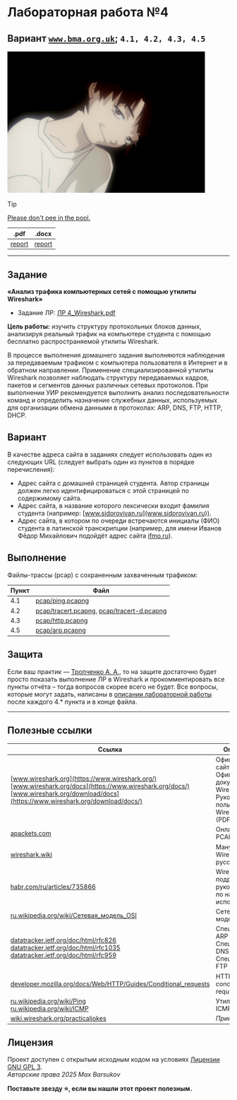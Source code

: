 # Лабораторная работа №4

## Вариант [`www.bma.org.uk`](https://www.bma.org.uk/); `4.1, 4.2, 4.3, 4.5 `

<img alt="lain-shizo" src="https://github.com/maxbarsukov/itmo/blob/master/.docs/lain-shizo.gif" height="320">

> [!TIP]
> [Please don't pee in the pool.](https://web.archive.org/web/20160207203903/https://wiki.wireshark.org/#:~:text=Please%20don%27t%20pee%20in%20the%20pool.)

|.pdf|.docx|
|-|-|
| [report](./docs/report.pdf) | [report](./docs/report.docx) |

---

## Задание

**«Анализ трафика компьютерных сетей с помощью утилиты Wireshark»**

- Задание ЛР: [ЛР 4_Wireshark.pdf](./ЛР%204_Wireshark.pdf)

**Цель работы:** изучить структуру протокольных блоков данных, анализируя реальный трафик на компьютере студента с помощью бесплатно распространяемой утилиты Wireshark.

В процессе выполнения домашнего задания выполняются наблюдения за передаваемым трафиком с компьютера пользователя в Интернет и в обратном направлении. Применение специализированной утилиты Wireshark позволяет наблюдать структуру передаваемых кадров, пакетов и сегментов данных различных сетевых протоколов. При выполнении УИР рекомендуется выполнить анализ последовательности команд и определить назначение служебных данных, используемых для организации обмена данными в протоколах: ARP, DNS, FTP, HTTP, DHCP.

## Вариант

В качестве адреса сайта в заданиях следует использовать один из следующих URL (следует выбрать один из пунктов в порядке перечисления):

- Адрес сайта с домашней страницей студента. Автор страницы должен легко идентифицироваться с этой страницей по содержимому сайта.
- Адрес сайта, в название которого лексически входит фамилия студента (например: [www.sidorovivan.ru](www.sidorovivan.ru)).
- Адрес сайта, в котором по очереди встречаются инициалы (ФИО) студента в латинской транскрипции (например, для имени Иванов Фёдор Михайлович подойдёт адрес сайта [ifmo.ru](http://ifmo.ru)).

## Выполнение

Файлы-трассы (pcap) с сохраненным захваченным трафиком:

| Пункт | Файл |
| --- | --- |
| 4.1 | [pcap/ping.pcapng](./pcap/ping.pcapng) |
| 4.2 | [pcap/tracert.pcapng](./pcap/tracert.pcapng), [pcap/tracert-d.pcapng](./pcap/tracert-d.pcapng) |
| 4.3 | [pcap/http.pcapng](./pcap/http.pcapng) |
| 4.5 | [pcap/arp.pcapng](./pcap/arp.pcapng) |

## Защита

Если ваш практик — [Тропченко А. А.](https://my.itmo.ru/persons/111848), то на защите достаточно будет просто показать выполнение ЛР в Wireshark и прокомментировать все пункты отчёта – тогда вопросов скорее всего не будет. Все вопросы, которые могут задать, написаны в [описании лабораторной работы](./ЛР%204_Wireshark.pdf) после каждого 4.* пункта и в конце файла.

---

## Полезные ссылки

| Ссылка | Описание |
| --- | --- |
| [www.wireshark.org](https://www.wireshark.org/) <br> [www.wireshark.org/docs](https://www.wireshark.org/docs/) <br> [www.wireshark.org/download/docs](https://www.wireshark.org/download/docs/) | Официальный сайт Wireshark <br> Официальная документация Wireshark <br> Руководство пользователя Wireshark (PDF) |
| [apackets.com](https://apackets.com/) | Онлайн анализ PCAP-файлов |
| [wireshark.wiki](https://wireshark.wiki/) | Мануал Wireshark на русском |
| [habr.com/ru/articles/735866](https://habr.com/ru/articles/735866/) |Wireshark — подробное руководство по началу использования |
| [ru.wikipedia.org/wiki/Сетевая_модель_OSI](https://ru.wikipedia.org/wiki/%D0%A1%D0%B5%D1%82%D0%B5%D0%B2%D0%B0%D1%8F_%D0%BC%D0%BE%D0%B4%D0%B5%D0%BB%D1%8C_OSI) | Сетевая модель OSI |
| [datatracker.ietf.org/doc/html/rfc826](https://datatracker.ietf.org/doc/html/rfc826) <br> [datatracker.ietf.org/doc/html/rfc1035](https://datatracker.ietf.org/doc/html/rfc1035) <br> [datatracker.ietf.org/doc/html/rfc959](https://datatracker.ietf.org/doc/html/rfc959) | Спецификация ARP <br> Спецификация DNS <br> Спецификация FTP |
| [developer.mozilla.org/docs/Web/HTTP/Guides/Conditional_requests](https://developer.mozilla.org/en-US/docs/Web/HTTP/Guides/Conditional_requests) | HTTP conditional requests |
| [ru.wikipedia.org/wiki/Ping](https://ru.wikipedia.org/wiki/Ping) <br> [ru.wikipedia.org/wiki/ICMP](https://ru.wikipedia.org/wiki/ICMP) | Утилита `ping` <br> ICMP |
| [wiki.wireshark.org/practicaljokes](https://wiki.wireshark.org/practicaljokes) | *Приколы* |

## Лицензия <a name="license"></a>

Проект доступен с открытым исходным кодом на условиях [Лицензии GNU GPL 3](https://opensource.org/license/gpl-3-0/). \
*Авторские права 2025 Max Barsukov*

**Поставьте звезду :star:, если вы нашли этот проект полезным.**
